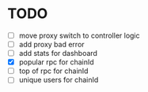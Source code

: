 # TODO

- [ ] move proxy switch to controller logic
- [ ] add proxy bad error
- [ ] add stats for dashboard
- [x] popular rpc for chainId
- [ ] top of rpc for chainId
- [ ] unique users for chainId